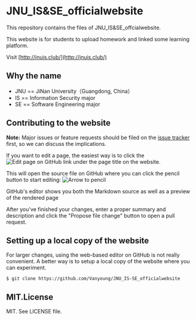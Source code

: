 # JNU_IS&SE_officialwebsite
This repository contains the files of JNU_IS&SE_offcialwebsite.

This website is for students to upload homework and linked some learning platform.

Visit [http://jnuis.club/](http://jnuis.club/)

## Why the name
- JNU == JiNan University（Guangdong, China）
- IS == Information Security major
- SE == Software Engineering major

## Contributing to the website
**Note:** Major issues or feature requests should be filed on the [issue tracker](https://github.com/Vanyoung/JNU_IS-SE_officialwebsite/issues) first, so we can discuss the implications.

If you want to edit a page, the easiest way is to click the ![Edit page on GitHub](https://cloud.githubusercontent.com/assets/1376924/3712375/a6d7bc42-150f-11e4-9ceb-5230cbbfba3f.png) link under the page title on the website.

This will open the source file on GitHub where you can click the pencil button to start editing:
![Arrow to pencil](https://cloud.githubusercontent.com/assets/1376924/3712474/1d2fe57a-1517-11e4-86b2-d083dbeaa4ae.png)

GitHub's editor shows you both the Markdown source as well as a preview of the rendered page

After you've finished your changes, enter a proper summary and description and click the "Propose file change" button to open a pull request.

## Setting up a local copy of the website
For larger changes, using the web-based editor on GitHub is not really convenient. A better way is to setup a local copy of the website where you can experiment.

```
$ git clone https://github.com/Vanyoung/JNU_IS-SE_officialwebsite
```

## MIT.License
MIT. See LICENSE file.